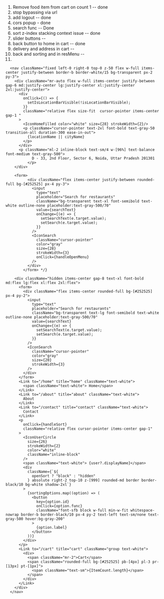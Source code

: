1.  Remove food item from cart on count 1 -- done
2.  stop bypassing via url
3.  add logout -- done
4.  cors popup - done
5.  search func -- Done
6.  sort z-index stacking context issue -- done
7.  slider buttons --
8. back button to home in cart -- done
9. delivery and address in cart -- 
10. back and sorting and  in resMenu --
11. 


      <nav className="fixed left-0 right-0 top-0 z-50 flex w-full items-center justify-between border-b border-white/15 bg-transparent px-2 py-3">
        <div className="mr-auto flex w-full items-center justify-between gap-6 md:justify-center lg:justify-center xl:justify-center 2xl:justify-center">
          <div
            onClick={() => {
              setIsLocationBarVisible(!isLocationBarVisible);
            }}
            className="relative flex size-fit  cursor-pointer items-center gap-1 "
          >
            <IconHomeFilled color="white" size={28} strokeWidth={2}/>
            <p className="cursor-pointer text-2xl font-bold text-gray-50 transition-all duration-300 ease-in-out">
              {locationName || cityName}
            </p>
          </div>
          <p className="ml-2 inline-block text-sm/4 w-[96%] text-balance font-medium text-gray-500">
                D - 33, 2nd Floor, Sector 6, Noida, Uttar Pradesh 201301
              </p>
        </div>
      
        <form>
              <div className="flex items-center justify-between rounded-full bg-[#252525] px-4 py-3">
                <input
                  type="text"
                  placeholder="Search for restaurants"
                  className="bg-transparent text-xl font-semibold text-white outline-none placeholder:text-gray-500/70"
                  value={searchText}
                  onChange={(e) => {
                    setSearchText(e.target.value);
                    setSearch(e.target.value);
                  }}
                />
                <IconSearch
                  className="cursor-pointer"
                  color="gray"
                  size={28}
                  strokeWidth={3}
                  onClick={handleOpenMenu}
                />
              </div>
            </form> */}

        <div className="hidden items-center gap-8 text-xl font-bold md:flex lg:flex xl:flex 2xl:flex">
          <form>
            <div className="flex items-center rounded-full bg-[#252525] px-4 py-2">
              <input
                type="text"
                placeholder="Search for restaurants"
                className="bg-transparent text-lg font-semibold text-white outline-none placeholder:text-gray-500/70"
                value={searchText}
                onChange={(e) => {
                  setSearchText(e.target.value);
                  setSearch(e.target.value);
                }}
              />
              <IconSearch
                className="cursor-pointer"
                color="gray"
                size={20}
                strokeWidth={3}
              />
            </div>
          </form>
          <Link to="/home" title="home" className="text-white">
            <span className="text-white"> Home</span>
          </Link>
          <Link to="/about" title="about" className="text-white">
            About
          </Link>
          <Link to="/contact" title="contact" className="text-white">
            Contact
          </Link>
          <p
            onClick={handleSort}
            className="relative flex cursor-pointer items-center gap-1"
          >
            <IconUserCircle
              size={26}
              strokeWidth={2}
              color="white"
              className="inline-block"
            />
            <span className="text-white"> {user?.displayName}</span>
            <div
              className={`${
                openSort ? "block" : "hidden"
              } absolute right-2 top-10 z-[999] rounded-md border border-black/10 bg-white shadow-2xl`}
            >
              {sortingOptions.map((option) => (
                <button
                  key={option.id}
                  onClick={option.func}
                  className="font-sfb block w-full min-w-fit whitespace-nowrap border-b border-black/10 px-4 py-2 text-left text-sm/none text-gray-500 hover:bg-gray-200"
                >
                  {option.label}
                </button>
              ))}
            </div>
          </p>
          <Link to="/cart" title="cart" className="group text-white">
            <div>
              <span className="mr-2">Cart</span>
              <span className="rounded-full bg-[#252525] pb-[4px] pl-3 pr-[13px] pt-[1px]">
                <span className="text-sm">{ItemCount.length}</span>
              </span>
            </div>
          </Link>
        </div>
      </nav>
